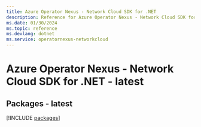 ```yaml
---
title: Azure Operator Nexus - Network Cloud SDK for .NET
description: Reference for Azure Operator Nexus - Network Cloud SDK for .NET
ms.date: 01/30/2024
ms.topic: reference
ms.devlang: dotnet
ms.service: operatornexus-networkcloud
---
```

# Azure Operator Nexus - Network Cloud SDK for .NET - latest
## Packages - latest
[!INCLUDE [packages](operator-nexus---network-cloud-index.md)]